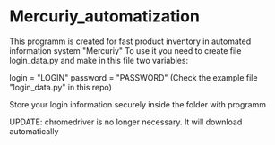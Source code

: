# Mercuriy_automatization
This programm is created for fast product inventory in automated information system "Mercuriy"
To use it you need to create file login_data.py and make in this file two variables: 

login = "LOGIN"
password = "PASSWORD"
(Check the example file "login_data.py" in this repo)

Store your login information securely inside the folder with programm

UPDATE: chromedriver is no longer necessary. It will download automatically
